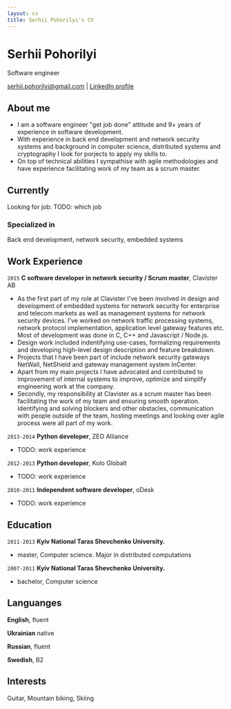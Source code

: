 ```yaml
---
layout: cv
title: Serhii Pohorilyi's CV
---
```

# Serhii Pohorilyi
Software engineer

<div id="webaddress">
<a href="serhii.pohorilyi@gmail.com">serhii.pohorilyi@gmail.com</a>
| <a href="https://www.linkedin.com/in/serhii-pohorilyi-68ba9128/">LinkedIn profile</a>
</div>

## About me

- I am a software engineer "get job done" attitude and 9+ years of experience in software development.
- With experience in back end development and network security systems and background in computer science, distributed systems and cryptography I look for porjects to apply my skills to.
- On top of technical abilities I sympathise with agile methodologies and have experience facilitating work of my team as a scrum master.


## Currently

Looking for job: TODO: which job

### Specialized in

Back end development, network security, embedded systems

## Work Experience

`2015`
__C software developer in network security / Scrum master__, Clavister AB

- As the first part of my role at Clavister I've been involved in design and development of embedded systems for network security for enterprise and telecom markets as well as management systems for network security devices. I've worked on network traffic processing systems, network protocol implementation, application level gateway features etc. Most of development was done in C, C++ and Javascript / Node.js.
- Design work included indentifying use-cases, formalizing requirements and developing high-level design description and feature breakdown.
- Projects that I have been part of include network security gateways NetWall, NetShield and gateway management system InCenter.
- Apart from my main projects I have advocated and contributed to improvement of internal systems to improve, optimize and simplify engineering work at the company.
- Secondly, my responsibility at Clavister as a scrum master has been facilitating the work of my team and ensuring smooth operation. Identifying and solving blockers and other obstacles, communication with people outside of the team, hosting meetings and looking over agile process were all part of my work.

`2013-2014`
__Python developer__, ZEO Alliance

- TODO: work experience

`2012-2013`
__Python developer__, Kolo Globalt

- TODO: work experience

`2010-2011`
__Independent software developer__, oDesk

- TODO: work experience


## Education

`2011-2013`
__Kyiv National Taras Shevchenko University.__

- master, Computer science. Major in distributed computations

`2007-2011`
__Kyiv National Taras Shevchenko University.__

- bachelor, Computer science

## Languanges

__English__, fluent

__Ukrainian__ native

__Russian__, fluent

__Swedish__, B2

## Interests

Guitar, Mountain biking, Skiing


<!-- ### Footer

Last updated: January 2020 -->


